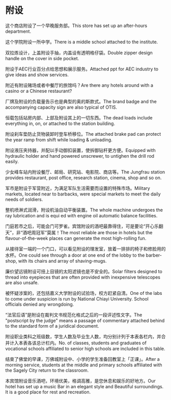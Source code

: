 # 附设

<p><span class="chinese">这个商店附设了一个早晚服务部。</span><span class="english">This store has set up an after-hours department.</span></p>

<p><span class="chinese">这个学院附设一所中学。</span><span class="english">There is a middle school attached to the institute.</span></p>

<p><span class="chinese">双拉炼设计，上盖附设手抽，内盖设有透明格仔袋。</span><span class="english">Double zipper design handle on the cover in side pocket.</span></p>

<p><span class="chinese">附设于AEC行业百分点给思想和展示服务。</span><span class="english">Attached ppt for AEC industry to give ideas and show services.</span></p>

<p><span class="chinese">附近有附设赌场或者中餐厅的旅馆吗？</span><span class="english">Are there any hotels around with a casino or a Chinese restaurant?</span></p>

<p><span class="chinese">厂牌及附设的负载量告示也是典型的奥的斯款式。</span><span class="english">The brand badge and the accompanying capacity sign are also typical of OTIS.</span></p>

<p><span class="chinese">恒载包括站房内部、上部及附设其上的一切东西。</span><span class="english">The dead loads include everything in, on, or attached to the station building.</span></p>

<p><span class="chinese">附设刹车垫防止货物装卸时登车桥移位。</span><span class="english">The attached brake pad can protect the year ramp from shift while loading & unloading.</span></p>

<p><span class="chinese">附设液压夹持器，并配以手动御扣装置，使拆御钻杆更方便。</span><span class="english">Equipped with hydraulic holder and hand powered unscrewer, to untighen the drill rod easily.</span></p>

<p><span class="chinese">少女峰车站内附设餐厅、邮局、研究站、电影院、商店等。</span><span class="english">The Jungfrau station provides restaurant, post office, research station, cinema, shop and so on.</span></p>

<p><span class="chinese">军市是附设于军营附近，为满足军队生活需要而设置的特殊市场。</span><span class="english">Military markets, located near to barbacks, were special markets to meet the daily needs of soldiers.</span></p>

<p><span class="chinese">整机喷淋式润滑，附设机油自动平衡装置。</span><span class="english">The whole machine undergoes the ray lubrication and is equi ed with engine oil automatic balance facilities.</span></p>

<p><span class="chinese">门庭若市之后，可能会门可罗雀。宾馆附设的酒吧最靠得住，可是要论“开心乐翻天”，非“酒吧周冠军”莫属！</span><span class="english">The most reliable are those in hotels but the flavour-of-the-week places can generate the most high-rolling fun.</span></p>

<p><span class="chinese">从接待室一端的一个门口，可以看见附设的理发室，放着一排排的椅子和修脸用的水杯。</span><span class="english">One could see through a door at one end of the lobby to the barber-shop, with its chairs and array of shaving-mugs.</span></p>

<p><span class="chinese">廉价望远镜附设可扭上目镜的太阳滤镜也是不安全的。</span><span class="english">Solar filters designed to thread into eyepieces that are often provided with inexpensive telescopes are also unsafe.</span></p>

<p><span class="chinese">被怀疑涉案的，还包括嘉义大学附设的试验场，校方赶紧自清。</span><span class="english">One of the labs to come under suspicion is run by National Chiayi University. School officials denied any wrongdoing.</span></p>

<p><span class="chinese">“法官后语”是附设在裁判文书规范化格式之后的一段评述性文字。</span><span class="english">The "postscript by the judge" means a passage of commentary attached behind to the standard form of a juridical document.</span></p>

<p><span class="chinese">附设职业类科之班级数，学生人数及毕业生人数，均分别计列于本表各栏内，并合并计入本表各该总计栏内。</span><span class="english">No. of classes, students and graduates of vocational schools affiliated to senior high schools are included in this table.</span></p>

<p><span class="chinese">结束了佛堂的早课，万佛城附设中、小学的学生准备回教室上「正课」。</span><span class="english">After a morning service, students at the middle and primary schools affiliated with the Sagely City return to the classroom.</span></p>

<p><span class="chinese">本宾馆附设音乐酒吧，环境优美，格调高雅，是您休息和娱乐的好地方。</span><span class="english">Our hotel has set up a music Bar in an elegant style and Beautiful surroundings. It is a good place for rest and recreation.</span></p>

